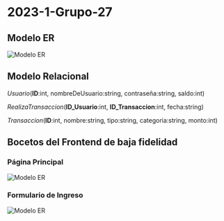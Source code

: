 # 2023-1-Grupo-27

## Modelo ER

![Modelo ER](https://i.imgur.com/5ma6QPz.jpg "Modelo ER")

## Modelo Relacional

*Usuario*(**ID**:int, nombreDeUsuario:string, contraseña:string, saldo:int)

*RealizaTransaccion*(**ID_Usuario**:int, **ID_Transaccion**:int, fecha:string)

*Transaccion*(**ID**:int, nombre:string, tipo:string, categoria:string, monto:int)

## Bocetos del Frontend de baja fidelidad

### Página Principal
![Modelo ER](https://i.imgur.com/CuxqDu5.jpg)

### Formulario de Ingreso
![Modelo ER](https://i.imgur.com/CpJ9kRX.jpg)
